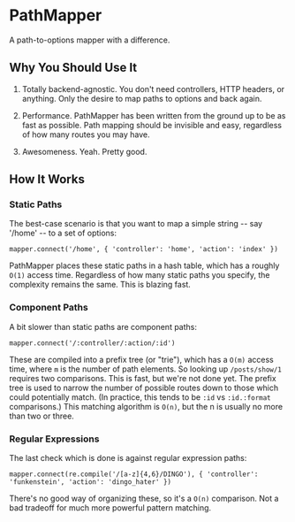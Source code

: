 PathMapper
==========

A path-to-options mapper with a difference.

Why You Should Use It
---------------------

1. Totally backend-agnostic. You don't need controllers, HTTP headers, or
   anything. Only the desire to map paths to options and back again.

2. Performance. PathMapper has been written from the ground up to be as fast as
   possible. Path mapping should be invisible and easy, regardless of how many
   routes you may have.

3. Awesomeness. Yeah. Pretty good.

How It Works
------------

### Static Paths

The best-case scenario is that you want to map a simple string -- say '/home' --
to a set of options:

    mapper.connect('/home', { 'controller': 'home', 'action': 'index' })

PathMapper places these static paths in a hash table, which has a roughly `O(1)`
access time. Regardless of how many static paths you specify, the complexity
remains the same. This is blazing fast.

### Component Paths

A bit slower than static paths are component paths:

    mapper.connect('/:controller/:action/:id')

These are compiled into a prefix tree (or "trie"), which has a `O(m)` access
time, where `m` is the number of path elements. So looking up `/posts/show/1`
requires two comparisons. This is fast, but we're not done yet. The prefix tree
is used to narrow the number of possible routes down to those which could
potentially match. (In practice, this tends to be `:id` vs `:id.:format`
comparisons.) This matching algorithm is `O(n)`, but the n is usually no more
than two or three.

### Regular Expressions

The last check which is done is against regular expression paths:

    mapper.connect(re.compile('/[a-z]{4,6}/DINGO'), { 'controller': 'funkenstein', 'action': 'dingo_hater' })

There's no good way of organizing these, so it's a `O(n)` comparison. Not a bad
tradeoff for much more powerful pattern matching.